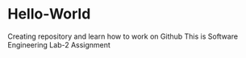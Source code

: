 # Hello-World
Creating repository and learn how to work on Github
This is Software Engineering Lab-2 Assignment
